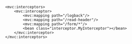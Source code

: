 

    <mvc:interceptors>
        <mvc:interceptor>
            <mvc:mapping path="/logback"/>
            <mvc:mapping path="/read-header"/>
            <mvc:mapping path="/form/*"/>
            <bean class="interceptor.MyInterceptor"></bean>
        </mvc:interceptor>
    </mvc:interceptors>




    
